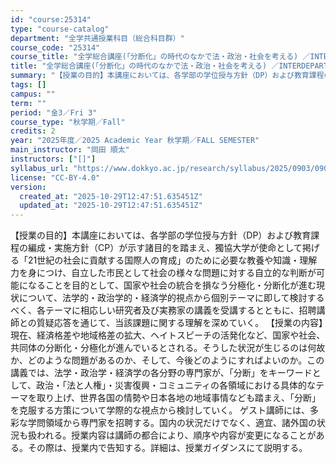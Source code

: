 ```yaml
---
id: "course:25314"
type: "course-catalog"
department: "全学共通授業科目（総合科目群）"
course_code: "25314"
course_title: "全学総合講座(「分断化」の時代のなかで法・政治・社会を考える) ／INTERDEPARTMENTAL LECTURE (LAW, POLITICS AND SOCIETY IN AN ERA OF FRAGMENTATION AND POLARIZATION)"
title: "全学総合講座(「分断化」の時代のなかで法・政治・社会を考える) ／INTERDEPARTMENTAL LECTURE (LAW, POLITICS AND SOCIETY IN AN ERA OF FRAGMENTATION AND POLARIZATION)"
summary: "【授業の目的】本講座においては、各学部の学位授与方針（DP）および教育課程の編成・実施方針（CP）が示す諸目的を踏まえ、獨協大学が使命として掲げる「21世紀の社会に貢献する国際人の育成」のために必要な教養や知識・理解力を身につけ、自立した市…"
tags: []
campus: ""
term: ""
period: "金3／Fri 3"
course_type: "秋学期／Fall"
credits: 2
year: "2025年度／2025 Academic Year 秋学期／FALL SEMESTER"
main_instructor: "岡田 順太"
instructors: ["[]"]
syllabus_url: "https://www.dokkyo.ac.jp/research/syllabus/2025/0903/0903_25314_ja_JP.html"
license: "CC-BY-4.0"
version:
  created_at: "2025-10-29T12:47:51.635451Z"
  updated_at: "2025-10-29T12:47:51.635451Z"
---
```

【授業の目的】本講座においては、各学部の学位授与方針（DP）および教育課程の編成・実施方針（CP）が示す諸目的を踏まえ、獨協大学が使命として掲げる「21世紀の社会に貢献する国際人の育成」のために必要な教養や知識・理解力を身につけ、自立した市民として社会の様々な問題に対する自立的な判断が可能になることを目的として、国家や社会の統合を損なう分極化・分断化が進む現状について、法学的・政治学的・経済学的視点から個別テーマに即して検討するべく、各テーマに相応しい研究者及び実務家の講義を受講するとともに、招聘講師との質疑応答を通じて、当該課題に関する理解を深めていく。 【授業の内容】現在、経済格差や地域格差の拡大、ヘイトスピーチの活発化など、国家や社会、共同体の分断化・分極化が進んでいるとされる。そうした状況が生じるのは何故か、どのような問題があるのか、そして、今後どのようにすればよいのか。この講義では、法学・政治学・経済学の各分野の専門家が、「分断」をキーワードとして、政治・「法と人権」・災害復興・コミュニティの各領域における具体的なテーマを取り上げ、世界各国の情勢や日本各地の地域事情なども踏まえ、「分断」を克服する方策について学際的な視点から検討していく。 ゲスト講師には、多彩な学問領域から専門家を招聘する。国内の状況だけでなく、適宜、諸外国の状況も扱われる。授業内容は講師の都合により、順序や内容が変更になることがある。その際は、授業内で告知する。詳細は、授業ガイダンスにて説明する。
